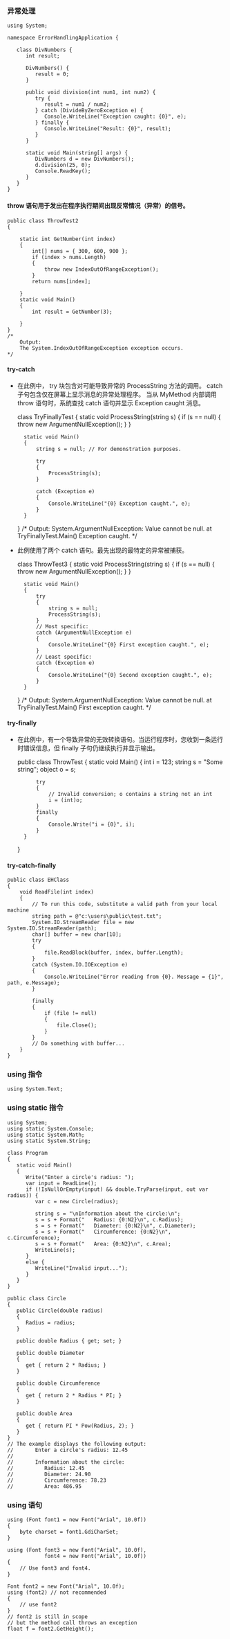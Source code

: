 ### 异常处理
	using System;

	namespace ErrorHandlingApplication {

	   class DivNumbers {
		  int result;
		  
		  DivNumbers() {
			 result = 0;
		  }
		  
		  public void division(int num1, int num2) {
			 try {
				result = num1 / num2;
			 } catch (DivideByZeroException e) {
				Console.WriteLine("Exception caught: {0}", e);
			 } finally {
				Console.WriteLine("Result: {0}", result);
			 }
		  }
		  
		  static void Main(string[] args) {
			 DivNumbers d = new DivNumbers();
			 d.division(25, 0);
			 Console.ReadKey();
		  }
	   }
	}
	
#### throw 语句用于发出在程序执行期间出现反常情况（异常）的信号。
    public class ThrowTest2
    {

        static int GetNumber(int index)
        {
            int[] nums = { 300, 600, 900 };
            if (index > nums.Length)
            {
                throw new IndexOutOfRangeException();
            }
            return nums[index];

        }
        static void Main() 
        {
            int result = GetNumber(3);

        }
    }
    /*
        Output:
        The System.IndexOutOfRangeException exception occurs.
    */

#### try-catch
- 在此例中， try 块包含对可能导致异常的 ProcessString 方法的调用。 catch 子句包含仅在屏幕上显示消息的异常处理程序。 当从 MyMethod 内部调用 throw 语句时，系统查找 catch 语句并显示 Exception caught 消息。  

    class TryFinallyTest
    {
    	static void ProcessString(string s)
    	{
    		if (s == null)
    		{
    			throw new ArgumentNullException();
    		}
    	}
    
    	static void Main()
    	{
    		string s = null; // For demonstration purposes.
    
    		try
    		{            
    			ProcessString(s);
    		}
    
    		catch (Exception e)
    		{
    			Console.WriteLine("{0} Exception caught.", e);
    		}
    	}
    }
    /*
    Output:
    System.ArgumentNullException: Value cannot be null.
       at TryFinallyTest.Main() Exception caught.
    */
	 
- 此例使用了两个 catch 语句。最先出现的最特定的异常被捕获。  

    class ThrowTest3
    {
    	static void ProcessString(string s)
    	{
    		if (s == null)
    		{
    			throw new ArgumentNullException();
    		}
    	}
    
    	static void Main()
    	{
    		try
    		{
    			string s = null;
    			ProcessString(s);
    		}
    		// Most specific:
    		catch (ArgumentNullException e)
    		{
    			Console.WriteLine("{0} First exception caught.", e);
    		}
    		// Least specific:
    		catch (Exception e)
    		{
    			Console.WriteLine("{0} Second exception caught.", e);
    		}
    	}
    }
    /*
     Output:
    System.ArgumentNullException: Value cannot be null.
        at TryFinallyTest.Main() First exception caught.
    */

#### try-finally
- 在此例中，有一个导致异常的无效转换语句。当运行程序时，您收到一条运行时错误信息，但 finally 子句仍继续执行并显示输出。  

    public class ThrowTest
    {
        static void Main()
        {
            int i = 123;
            string s = "Some string";
            object o = s;
    
            try
            {
                // Invalid conversion; o contains a string not an int
                i = (int)o;
            }
            finally
            {
                Console.Write("i = {0}", i);
            }
        }
    }

#### try-catch-finally
    public class EHClass
    {
    	void ReadFile(int index)
    	{
    		// To run this code, substitute a valid path from your local machine
    		string path = @"c:\users\public\test.txt";
    		System.IO.StreamReader file = new System.IO.StreamReader(path);
    		char[] buffer = new char[10];
    		try
    		{
    			file.ReadBlock(buffer, index, buffer.Length);
    		}
    		catch (System.IO.IOException e)
    		{
    			Console.WriteLine("Error reading from {0}. Message = {1}", path, e.Message);
    		}
    
    		finally
    		{
    			if (file != null)
    			{
    				file.Close();
    			}
    		}
    		// Do something with buffer...
    	}
    }
	
### using 指令
	using System.Text;

### using static 指令
    using System;
    using static System.Console;
    using static System.Math;
    using static System.String;
    
    class Program
    {
       static void Main()
       {
    	  Write("Enter a circle's radius: ");
    	  var input = ReadLine();
    	  if (!IsNullOrEmpty(input) && double.TryParse(input, out var radius)) {
    		 var c = new Circle(radius);
    		 
    		 string s = "\nInformation about the circle:\n";
    		 s = s + Format("   Radius: {0:N2}\n", c.Radius);
    		 s = s + Format("   Diameter: {0:N2}\n", c.Diameter);
    		 s = s + Format("   Circumference: {0:N2}\n", c.Circumference);
    		 s = s + Format("   Area: {0:N2}\n", c.Area);
    		 WriteLine(s);
    	  }
    	  else {
    		 WriteLine("Invalid input...");
    	  }
       }
    }

    public class Circle
    {
       public Circle(double radius)
       {
    	  Radius = radius;
       }
    
       public double Radius { get; set; }
    
       public double Diameter
       {
    	  get { return 2 * Radius; }
       }
    
       public double Circumference
       {
    	  get { return 2 * Radius * PI; }      
       }
    
       public double Area
       {
    	  get { return PI * Pow(Radius, 2); }
       }
    }
    // The example displays the following output:
    //       Enter a circle's radius: 12.45
    //       
    //       Information about the circle:
    //          Radius: 12.45
    //          Diameter: 24.90
    //          Circumference: 78.23
    //          Area: 486.95

### using 语句
    using (Font font1 = new Font("Arial", 10.0f)) 
    {
    	byte charset = font1.GdiCharSet;
    }
    
    using (Font font3 = new Font("Arial", 10.0f),
    			font4 = new Font("Arial", 10.0f))
    {
    	// Use font3 and font4.
    }
    
    Font font2 = new Font("Arial", 10.0f);
    using (font2) // not recommended
    {
    	// use font2
    }
    // font2 is still in scope
    // but the method call throws an exception
    float f = font2.GetHeight(); 